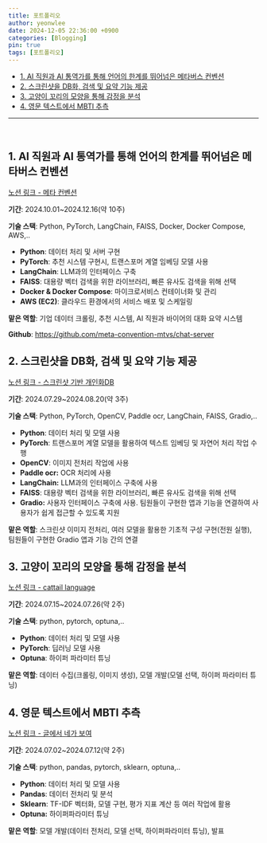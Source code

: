 ```yaml
---
title: 포트폴리오
author: yeonwlee
date: 2024-12-05 22:36:00 +0900
categories: [Blogging]
pin: true
tags: [포트폴리오]
---
```



- [1. AI 직원과 AI 통역가를 통해 언어의 한계를 뛰어넘은 메타버스 컨벤션](#1-ai-직원과-ai-통역가를-통해-언어의-한계를-뛰어넘은-메타버스-컨벤션)
- [2. 스크린샷을 DB화, 검색 및 요약 기능 제공](#2-스크린샷을-db화-검색-및-요약-기능-제공)
- [3. 고양이 꼬리의 모양을 통해 감정을 분석](#3-고양이-꼬리의-모양을-통해-감정을-분석)
- [4. 영문 텍스트에서 MBTI 추측](#4-영문-텍스트에서-mbti-추측)


---

<br>

## 1. AI 직원과 AI 통역가를 통해 언어의 한계를 뛰어넘은 메타버스 컨벤션
[노션 링크 - 메타 컨벤션](https://amethyst-leather-286.notion.site/2024-10-01-2024-12-16-11052bb25d1b80ecac18dd664b58bc26)

**기간**:  2024.10.01~2024.12.16(약 10주)

**기술 스택**: Python, PyTorch, LangChain, FAISS, Docker, Docker Compose, AWS,..
- **Python**: 데이터 처리 및 서버 구현
- **PyTorch**: 추천 시스템 구현시, 트랜스포머 계열 임베딩 모델 사용
- **LangChain**: LLM과의 인터페이스 구축
- **FAISS**: 대용량 벡터 검색을 위한 라이브러리, 빠른 유사도 검색을 위해 선택
- **Docker & Docker Compose**: 마이크로서비스 컨테이너화 및 관리
- **AWS (EC2)**: 클라우드 환경에서의 서비스 배포 및 스케일링

**맡은 역할**: 기업 데이터 크롤링, 추천 시스템, AI 직원과 바이어의 대화 요약 시스템

**Github**: https://github.com/meta-convention-mtvs/chat-server


## 2. 스크린샷을 DB화, 검색 및 요약 기능 제공
[노션 링크 - 스크린샷 기반 개인화DB](https://amethyst-leather-286.notion.site/2024-07-29-2024-08-20-DB-3e846bc4e8774593974b01e80aef05d8)

**기간**:  2024.07.29~2024.08.20(약 3주)

**기술 스택**: Python, PyTorch, OpenCV, Paddle ocr, LangChain, FAISS, Gradio,..
- **Python**: 데이터 처리 및 모델 사용
- **PyTorch**: 트랜스포머 계열 모델을 활용하여 텍스트 임베딩 및 자연어 처리 작업 수행
- **OpenCV**: 이미지 전처리 작업에 사용
- **Paddle ocr:** OCR 처리에 사용
- **LangChain:** LLM과의 인터페이스 구축에 사용
- **FAISS**: 대용량 벡터 검색을 위한 라이브러리, 빠른 유사도 검색을 위해 선택
- **Gradio:**  사용자 인터페이스 구축에 사용. 팀원들이 구현한 앱과 기능을 연결하여 사용자가 쉽게 접근할 수 있도록 지원

**맡은 역할**: 스크린샷 이미지 전처리, 여러 모델을 활용한 기초적 구성 구현(전원 실행), 팀원들이 구현한 Gradio 앱과 기능 간의 연결


## 3. 고양이 꼬리의 모양을 통해 감정을 분석
[노션 링크 - cattail language](https://amethyst-leather-286.notion.site/2024-07-15-2024-07-26-cattail-language-6c2022b3f4994905b015ca9a8d20922f)

**기간**:  2024.07.15~2024.07.26(약 2주)

**기술 스택**: python, pytorch, optuna,..
- **Python**: 데이터 처리 및 모델 사용
- **PyTorch**: 딥러닝 모델 사용
- **Optuna**: 하이퍼 파라미터 튜닝
  
**맡은 역할**: 데이터 수집(크롤링, 이미지 생성), 모델 개발(모델 선택, 하이퍼 파라미터 튜닝)


## 4. 영문 텍스트에서 MBTI 추측
[노션 링크 - 글에서 네가 보여](https://amethyst-leather-286.notion.site/2024-07-02-2024-07-12-6aa8f790f3884b5abdb49573dd0ebeed)

**기간**: 2024.07.02~2024.07.12(약 2주)

**기술 스택**: python, pandas, pytorch, sklearn, optuna,..
- **Python**: 데이터 처리 및 모델 사용
- **Pandas**: 데이터 전처리 및 분석
- **Sklearn**: TF-IDF 벡터화, 모델 구현, 평가 지표 계산 등 여러 작업에 활용
- **Optuna:** 하이퍼파라미터 튜닝
  
**맡은 역할**: 모델 개발(데이터 전처리, 모델 선택, 하이퍼파라미터 튜닝), 발표

